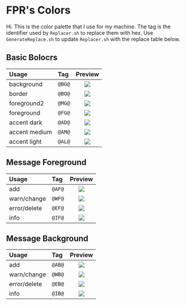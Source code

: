 # FPR's Colors

Hi. This is the color palette that I use for my machine.
The tag is the identifier used by `Replacer.sh` to replace them with hex.
Use `GenerateReplace.sh` to update `Replacer.sh` with the replace table below.

## Basic Bolocrs
| Usage         | Tag    | Preview
| :---          | :---   | :---:
| background    | `@BG@` | ![](https://via.placeholder.com/15/000000/000000?text=+)
| border        | `@BO@` | ![](https://via.placeholder.com/15/4A4A4A/000000?text=+)
| foreground2   | `@MG@` | ![](https://via.placeholder.com/15/939393/000000?text=+)
| foreground    | `@FG@` | ![](https://via.placeholder.com/15/DDDDDD/000000?text=+)
| accent dark   | `@AD@` | ![](https://via.placeholder.com/15/1D5224/000000?text=+)
| accent medium | `@AM@` | ![](https://via.placeholder.com/15/3DA94B/000000?text=+)
| accent light  | `@AL@` | ![](https://via.placeholder.com/15/5CFF72/000000?text=+)

## Message Foreground
| Usage         | Tag    | Preview
| :---          | :---   | :---:
| add           | `@AF@` | ![](https://via.placeholder.com/15/BCF6BC/000000?text=+)
| warn/change   | `@WF@` | ![](https://via.placeholder.com/15/F8E8A0/000000?text=+)
| error/delete  | `@EF@` | ![](https://via.placeholder.com/15/F2ABB5/000000?text=+)
| info          | `@IF@` | ![](https://via.placeholder.com/15/9298ED/000000?text=+)

## Message Background
| Usage         | Tag    | Preview
| :---          | :---   | :---:
| add           | `@AB@` | ![](https://via.placeholder.com/15/037603/000000?text=+)
| warn/change   | `@WB@` | ![](https://via.placeholder.com/15/715D01/000000?text=+)
| error/delete  | `@EB@` | ![](https://via.placeholder.com/15/710211/000000?text=+)
| info          | `@IB@` | ![](https://via.placeholder.com/15/030968/000000?text=+)